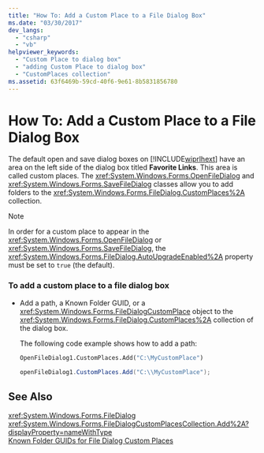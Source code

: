 ```yaml
---
title: "How To: Add a Custom Place to a File Dialog Box"
ms.date: "03/30/2017"
dev_langs: 
  - "csharp"
  - "vb"
helpviewer_keywords: 
  - "Custom Place to dialog box"
  - "adding Custom Place to dialog box"
  - "CustomPlaces collection"
ms.assetid: 63f6469b-59cd-40f6-9e61-8b5831856780
---
```

# How To: Add a Custom Place to a File Dialog Box
The default open and save dialog boxes on [!INCLUDE[wiprlhext](../../../../includes/wiprlhext-md.md)] have an area on the left side of the dialog box titled **Favorite Links**. This area is called custom places. The <xref:System.Windows.Forms.OpenFileDialog> and <xref:System.Windows.Forms.SaveFileDialog> classes allow you to add folders to the <xref:System.Windows.Forms.FileDialog.CustomPlaces%2A> collection.  
  
> [!NOTE]
>  In order for a custom place to appear in the <xref:System.Windows.Forms.OpenFileDialog> or <xref:System.Windows.Forms.SaveFileDialog>, the <xref:System.Windows.Forms.FileDialog.AutoUpgradeEnabled%2A> property must be set to `true` (the default).  
  
### To add a custom place to a file dialog box  
  
-   Add a path, a Known Folder GUID, or a <xref:System.Windows.Forms.FileDialogCustomPlace> object to the <xref:System.Windows.Forms.FileDialog.CustomPlaces%2A> collection of the dialog box.  
  
     The following code example shows how to add a path:  
  
    ```vb  
    OpenFileDialog1.CustomPlaces.Add("C:\MyCustomPlace")  
    ```  
  
    ```csharp  
    openFileDialog1.CustomPlaces.Add("C:\\MyCustomPlace");  
    ```  
  
## See Also  
 <xref:System.Windows.Forms.FileDialog>  
 <xref:System.Windows.Forms.FileDialogCustomPlacesCollection.Add%2A?displayProperty=nameWithType>  
 [Known Folder GUIDs for File Dialog Custom Places](../../../../docs/framework/winforms/controls/known-folder-guids-for-file-dialog-custom-places.md)
